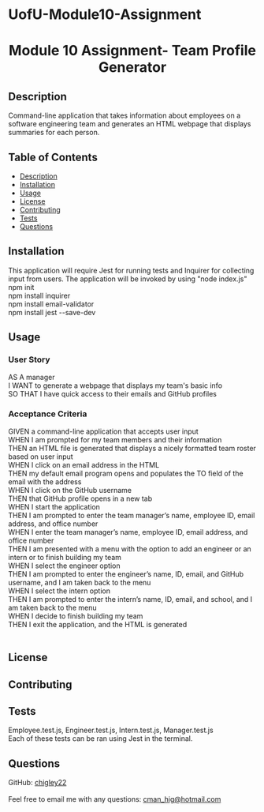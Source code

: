 # UofU-Module10-Assignment

<h1 align="center">Module 10 Assignment- Team Profile Generator</h1>
  
## Description
Command-line application that takes information about employees on a software engineering team and generates an HTML webpage that displays summaries for each person.
## Table of Contents
- [Description](#description)
- [Installation](#installation)
- [Usage](#usage)
- [License](#license)
- [Contributing](#contributing)
- [Tests](#tests)
- [Questions](#questions)
## Installation
This application will require Jest for running tests and Inquirer for collecting input from users. The application will be invoked by using "node index.js"<br />
npm init<br />
npm install inquirer<br />
npm install email-validator<br />
npm install jest --save-dev<br />
## Usage
### User Story
AS A manager <br />
I WANT to generate a webpage that displays my team's basic info<br />
SO THAT I have quick access to their emails and GitHub profiles<br />

### Acceptance Criteria
GIVEN a command-line application that accepts user input<br />
WHEN I am prompted for my team members and their information<br />
THEN an HTML file is generated that displays a nicely formatted team roster based on user input<br />
WHEN I click on an email address in the HTML<br />
THEN my default email program opens and populates the TO field of the email with the address<br />
WHEN I click on the GitHub username<br />
THEN that GitHub profile opens in a new tab<br />
WHEN I start the application<br />
THEN I am prompted to enter the team manager’s name, employee ID, email address, and office number<br />
WHEN I enter the team manager’s name, employee ID, email address, and office number<br />
THEN I am presented with a menu with the option to add an engineer or an intern or to finish building my team<br />
WHEN I select the engineer option<br />
THEN I am prompted to enter the engineer’s name, ID, email, and GitHub username, and I am taken back to the menu<br />
WHEN I select the intern option<br />
THEN I am prompted to enter the intern’s name, ID, email, and school, and I am taken back to the menu<br />
WHEN I decide to finish building my team<br />
THEN I exit the application, and the HTML is generated<br /><br />
## License
## Contributing
## Tests
Employee.test.js, Engineer.test.js, Intern.test.js, Manager.test.js <br /> Each of these tests can be ran using Jest in the terminal.
## Questions
GitHub: [chigley22](https://github.com/chigley22)<br /> <br />
Feel free to email me with any questions: cman_hig@hotmail.com

